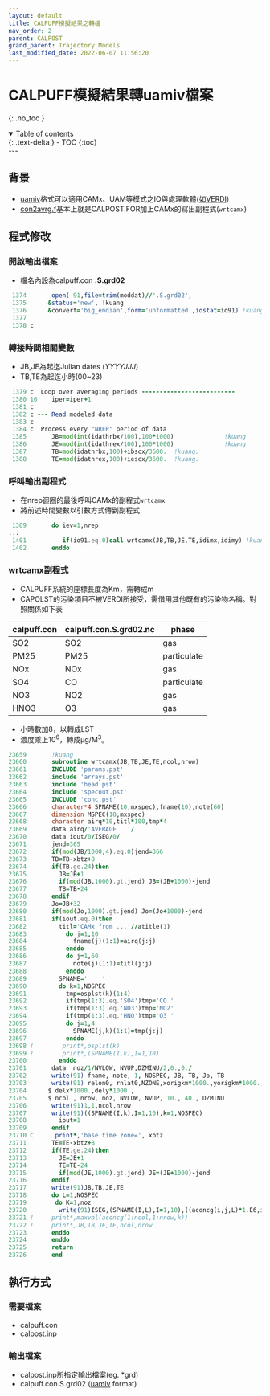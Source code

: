 ```yaml
---
layout: default
title: CALPUFF模擬結果之轉檔
nav_order: 2
parent: CALPOST
grand_parent: Trajectory Models
last_modified_date: 2022-06-07 11:56:20
---
```


# CALPUFF模擬結果轉uamiv檔案
{: .no_toc }

<details open markdown="block">
  <summary>
    Table of contents
  </summary>
  {: .text-delta }
- TOC
{:toc}
</details>
---

## 背景
- [uamiv][uamiv]格式可以適用CAMx、UAM等模式之IO與處理軟體([如VERDI](https://sinotec2.github.io/Focus-on-Air-Quality/utilities/Graphics/VERDI/VERDI_Guide/))
- [con2avrg.f](https://github.com/sinotec2/Focus-on-Air-Quality/blob/main/TrajModels/CALPOST/con2avrg.f)基本上就是CALPOST.FOR加上CAMx的寫出副程式(`wrtcamx`)


[uamiv]: <https://github.com/sinotec2/camxruns/wiki/CAMx(UAM)的檔案格式> "CAMx所有二進制 I / O文件的格式，乃是遵循早期UAM(城市空氣流域模型EPA，1990年）建立的慣例。 該二進制文件包含4筆不隨時間改變的表頭記錄，其後則為時間序列的數據記錄。詳見CAMx(UAM)的檔案格式"

## 程式修改
### 開啟輸出檔案
- 檔名內設為calpuff.con **.S.grd02**

```fortran
 1374       open( 91,file=trim(moddat)//'.S.grd02',
 1375      &status='new', !kuang
 1376      &convert='big_endian',form='unformatted',iostat=io91) !kuang
 1377
 1378 c
```
### 轉接時間相關變數
- JB,JE為起迄Julian dates (*YYYYJJJ*)
- TB,TE為起迄小時(00~23)

```fortran
 1379 c  Loop over averaging periods --------------------------
 1380 10    iper=iper+1
 1381 c
 1382 c --- Read modeled data
 1383 c
 1384 c  Process every "NREP" period of data
 1385       JB=mod(int(idathrbx/100),100*1000)              !kuang
 1386       JE=mod(int(idathrex/100),100*1000)              !kuang
 1387       TB=mod(idathrbx,100)+ibscx/3600.  !kuang.
 1388       TE=mod(idathrex,100)+iescx/3600.  !kuang.
```
### 呼叫輸出副程式
- 在nrep迴圈的最後呼叫CAMx的副程式`wrtcamx`
- 將前述時間變數以引數方式傳到副程式

```fortran
 1389       do iev=1,nrep
...
 1401          if(io91.eq.0)call wrtcamx(JB,TB,JE,TE,idimx,idimy) !kuang
 1402       enddo
```

### wrtcamx副程式
- CALPUFF系統的座標長度為Km，需轉成m
- CAPOLST的污染項目不被VERDI所接受，需借用其他既有的污染物名稱。對照關係如下表

|calpuff.con|calpuff.con.S.grd02.nc|phase|
|-|-|-|
|SO2|SO2|gas|
|PM25|PM25|particulate|
|NOx|NOx|gas|
|SO4|CO|particulate|
|NO3|NO2|gas|
|HNO3|O3|gas|

- 小時數加8，以轉成LST
- 濃度乘上10<sup>6</sup>，轉成&mu;g/M<sup>3</sup>。

```fortran
23659       !kuang
23660       subroutine wrtcamx(JB,TB,JE,TE,ncol,nrow)
23661       INCLUDE 'params.pst'
23662       include 'arrays.pst'
23663       include 'head.pst'
23664       include 'specout.pst'
23665       INCLUDE 'conc.pst'
23666       character*4 SPNAME(10,mxspec),fname(10),note(60)
23667       dimension MSPEC(10,mxspec)
23668       character airq*10,titl*100,tmp*4
23669       data airq/'AVERAGE   '/
23670       data iout/0/ISEG/0/
23671       jend=365
23672       if(mod(JB/1000,4).eq.0)jend=366
23673       TB=TB-xbtz+8
23674       if(TB.ge.24)then
23675         JB=JB+1
23676         if(mod(JB,1000).gt.jend) JB=(JB+1000)-jend
23677         TB=TB-24
23678       endif
23679       Jo=JB+32
23680       if(mod(Jo,1000).gt.jend) Jo=(Jo+1000)-jend
23681       if(iout.eq.0)then
23682         titl='CAMx from ...'//atitle(1)
23683           do j=1,10
23684             fname(j)(1:1)=airq(j:j)
23685           enddo
23686           do j=1,60
23687             note(j)(1:1)=titl(j:j)
23688           enddo
23689         SPNAME='    '
23690         do k=1,NOSPEC
23691           tmp=osplst(k)(1:4)
23692           if(tmp(1:3).eq.'SO4')tmp='CO '
23693           if(tmp(1:3).eq.'NO3')tmp='NO2'
23694           if(tmp(1:3).eq.'HNO')tmp='O3 '
23695           do j=1,4
23696             SPNAME(j,k)(1:1)=tmp(j:j)
23697           enddo
23698 !        print*,osplst(k)
23699 !        print*,(SPNAME(I,k),I=1,10)
23700         enddo
23701       data  noz/1/NVLOW, NVUP,DZMINU/2,0.,0./
23702       write(91) fname, note, 1, NOSPEC, JB, TB, Jo, TB
23703       write(91) relon0, rnlat0,NZONE,xorigkm*1000.,yorigkm*1000.,
23704      $ delx*1000.,dely*1000.,
23705      $ ncol , nrow, noz, NVLOW, NVUP, 10., 40., DZMINU
23706       write(91)1,1,ncol,nrow
23707       write(91)((SPNAME(I,k),I=1,10),k=1,NOSPEC)
23708         iout=1
23709       endif
23710 C      print*,'base time zone=', xbtz
23711       TE=TE-xbtz+8
23712       if(TE.ge.24)then
23713         JE=JE+1
23714         TE=TE-24
23715         if(mod(JE,1000).gt.jend) JE=(JE+1000)-jend
23716       endif
23717       write(91)JB,TB,JE,TE
23718       do L=1,NOSPEC
23719        do K=1,noz
23720         write(91)ISEG,(SPNAME(I,L),I=1,10),((aconcg(i,j,L)*1.E6,i=1,ncol),j=1,nrow)
23721 !     print*,maxval(aconcg(1:ncol,1:nrow,k))
23722 !     print*,JB,TB,JE,TE,ncol,nrow
23723       enddo
23724       enddo
23725       return
23726       end
```

## 執行方式
### 需要檔案
- calpuff.con
- calpost.inp
### 輸出檔案
- calpost.inp所指定輸出檔案(eg. *grd)
- calpuff.con.S.grd02 ([uamiv](https://github.com/sinotec2/camxruns/wiki/CAMx(UAM)的檔案格式) format)


